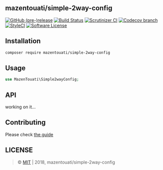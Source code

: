 ## mazentouati/simple-2way-config


[![GitHub (pre-)release](https://img.shields.io/github/release-pre/mazentouati/simple-2way-config.svg)](https://github.com/mazentouati/simple-2way-config/releases/tag/0.1.0)
[![Build Status](https://travis-ci.org/mazentouati/simple-2way-config.svg?branch=master)](https://travis-ci.org/mazentouati/simple-2way-config)
[![Scrutinizer CI](https://img.shields.io/scrutinizer/g/mazentouati/simple-2way-config.svg?style=flat-square)](https://scrutinizer-ci.com/g/mazentouati/simple-2way-config/?branch=master)
[![Codecov branch](https://img.shields.io/codecov/c/github/mazentouati/simple-2way-config/master.svg?style=flat-square)](https://codecov.io/gh/mazentouati/simple-2way-config)
[![StyleCI](https://styleci.io/repos/157292080/shield)](https://styleci.io/repos/157292080)
[![Software License](https://img.shields.io/badge/license-MIT-brightgreen.svg?style=flat-square)](./LICENSE)


## Installation
```bash
composer require mazentouati/simple-2way-config
```

## Usage
```php
use MazenTouati\Simple2wayConfig;

```

## API

<!-- DOCS START -->

working on it...

<!-- DOCS END -->

## Contributing

Please check [the guide](./CONTRIBUTING.md)

## LICENSE

> &copy; [MIT](./LICENSE) | 2018, mazentouati/simple-2way-config
